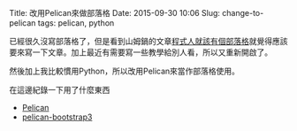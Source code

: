 Title: 改用Pelican來做部落格
Date: 2015-09-30 10:06
Slug: change-to-pelican
tags: pelican, python 

已經很久沒寫部落格了，但是看到山姆鍋的文章[程式人就該有個部落格](https://samkuo.me/post/2015/09/why-developers-should-have-a-blog/)就覺得應該要來寫一下文章。加上最近有需要寫一些教學給別人看，所以又重新開啟了。

然後加上我比較慣用Python，所以改用Pelican來當作部落格使用。

在這邊紀錄一下用了什麼東西

* [Pelican](http://blog.getpelican.com/)
* [pelican-bootstrap3](https://github.com/DandyDev/pelican-bootstrap3)


